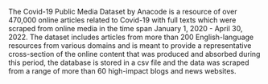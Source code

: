 The Covid-19 Public Media Dataset by Anacode is a resource of over 470,000 online articles related to Covid-19 with full texts which were scraped from online media in the time span January 1, 2020 - April 30, 2022. The dataset includes articles from more than 200 English-language resources from various domains and is meant to provide a representative cross-section of the online content that was produced and absorbed during this period, the database is stored in a csv file and the data was scraped from a range of more than 60 high-impact blogs and news websites.
